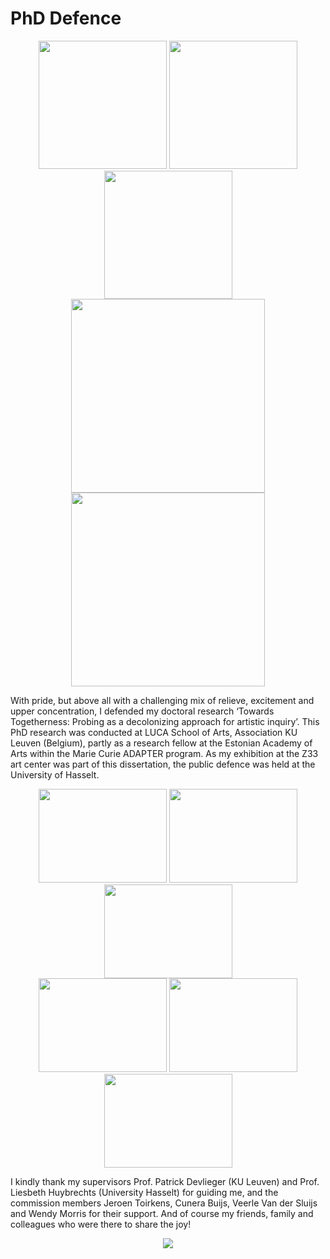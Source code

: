 # PhD Defence

<div align="center">
  <img style="width:205px;height:205px;object-fit:cover" src="assets/images/PhD01.jpg"/>
  <img style="width:205px;height:205px;object-fit:cover" src="assets/images/PhD02.jpg"/>
  <img style="width:205px;height:205px;object-fit:cover" src="assets/images/PhD03.jpg"/>
</div>
<div align="center">
  <img style="width:310px;object-fit:cover" src="assets/images/PhD04.jpg"/>
  <img style="width:310px;object-fit:cover" src="assets/images/PhD05.jpg"/>
</div>

With pride, but above all with a challenging mix of relieve, excitement and upper concentration, I defended my doctoral research ‘Towards Togetherness: Probing as a decolonizing approach for artistic inquiry’. This PhD research was conducted at LUCA School of Arts, Association KU Leuven (Belgium), partly as a research fellow at the Estonian Academy of Arts within the Marie Curie ADAPTER program. As my exhibition at the Z33 art center was part of this dissertation, the public defence was held at the University of Hasselt.

<div align="center">
  <img style="width:205px;height:150px;object-fit:cover" src="assets/images/PhD06.jpg"/>
  <img style="width:205px;height:150px;object-fit:cover" src="assets/images/PhD07.jpg"/>
  <img style="width:205px;height:150px;object-fit:cover" src="assets/images/PhD08.jpg"/>
</div>
<div align="center">
  <img style="width:205px;height:150px;object-fit:cover" src="assets/images/PhD09.jpg"/>
  <img style="width:205px;height:150px;object-fit:cover" src="assets/images/PhD10.jpg"/>
  <img style="width:205px;height:150px;object-fit:cover" src="assets/images/PhD11.jpg"/>
</div>

I kindly thank my supervisors Prof. Patrick Devlieger (KU Leuven) and Prof. Liesbeth Huybrechts (University Hasselt) for guiding me, and the commission members Jeroen Toirkens, Cunera Buijs, Veerle Van der Sluijs and Wendy Morris for their support. And of course my friends, family and colleagues who were there to share the joy!

<div align="center">
  <img src="assets/images/PhD12.jpg"/>
</div>

<br>
<br>
<br>
